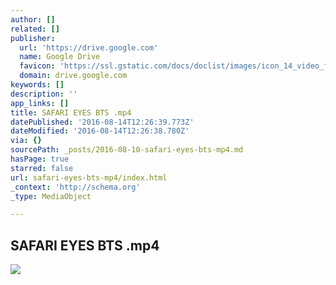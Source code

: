 ```yaml
---
author: []
related: []
publisher:
  url: 'https://drive.google.com'
  name: Google Drive
  favicon: 'https://ssl.gstatic.com/docs/doclist/images/icon_14_video_favicon.ico'
  domain: drive.google.com
keywords: []
description: ''
app_links: []
title: SAFARI EYES BTS .mp4
datePublished: '2016-08-14T12:26:39.773Z'
dateModified: '2016-08-14T12:26:38.780Z'
via: {}
sourcePath: _posts/2016-08-10-safari-eyes-bts-mp4.md
hasPage: true
starred: false
url: safari-eyes-bts-mp4/index.html
_context: 'http://schema.org'
_type: MediaObject

---
```

<article style=""><h1>SAFARI EYES BTS .mp4</h1><img src="https://lh5.googleusercontent.com/1pW5xYkyyj7DOmZVh7ndFo820cHb6u0mUwe56rGOpmmmqW9x0_qr9A=w1200-h630-p" /></article>